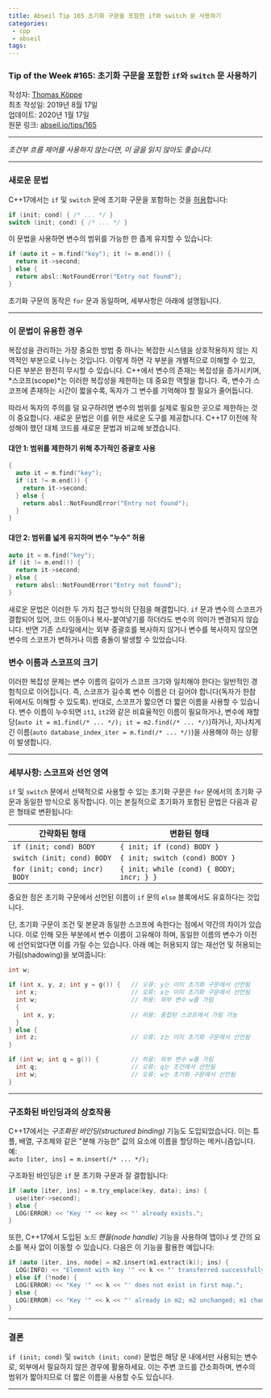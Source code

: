 ```yaml
---
title: Abseil Tip 165 초기화 구문을 포함한 if와 switch 문 사용하기
categories:
 - cpp
 - abseil
tags:
---
```



### Tip of the Week #165: 초기화 구문을 포함한 `if`와 `switch` 문 사용하기

작성자: [Thomas Köppe](mailto:tkoeppe@google.com)  
최초 작성일: 2019년 8월 17일  
업데이트: 2020년 1월 17일  
원문 링크: [abseil.io/tips/165](https://abseil.io/tips/165)

---

*조건부 흐름 제어를 사용하지 않는다면, 이 글을 읽지 않아도 좋습니다.*

---

### 새로운 문법

C++17에서는 `if` 및 `switch` 문에 초기화 구문을 포함하는 것을 [허용](http://www.open-std.org/jtc1/sc22/wg21/docs/papers/2016/p0305r1.html)합니다:

```cpp
if (init; cond) { /* ... */ }
switch (init; cond) { /* ... */ }
```

이 문법을 사용하면 변수의 범위를 가능한 한 좁게 유지할 수 있습니다:

```cpp
if (auto it = m.find("key"); it != m.end()) {
  return it->second;
} else {
  return absl::NotFoundError("Entry not found");
}
```

초기화 구문의 동작은 `for` 문과 동일하며, 세부사항은 아래에 설명됩니다.

---

### 이 문법이 유용한 경우

복잡성을 관리하는 가장 중요한 방법 중 하나는 복잡한 시스템을 상호작용하지 않는 지역적인 부분으로 나누는 것입니다. 이렇게 하면 각 부분을 개별적으로 이해할 수 있고, 다른 부분은 완전히 무시할 수 있습니다. C++에서 변수의 존재는 복잡성을 증가시키며, *스코프(scope)*는 이러한 복잡성을 제한하는 데 중요한 역할을 합니다. 즉, 변수가 스코프에 존재하는 시간이 짧을수록, 독자가 그 변수를 기억해야 할 필요가 줄어듭니다.

따라서 독자의 주의를 덜 요구하려면 변수의 범위를 실제로 필요한 곳으로 제한하는 것이 중요합니다. 새로운 문법은 이를 위한 새로운 도구를 제공합니다. C++17 이전에 작성해야 했던 대체 코드를 새로운 문법과 비교해 보겠습니다.

#### 대안 1: 범위를 제한하기 위해 추가적인 중괄호 사용

```cpp
{
  auto it = m.find("key");
  if (it != m.end()) {
    return it->second;
  } else {
    return absl::NotFoundError("Entry not found");
  }
}
```

#### 대안 2: 범위를 넓게 유지하며 변수 "누수" 허용

```cpp
auto it = m.find("key");
if (it != m.end()) {
  return it->second;
} else {
  return absl::NotFoundError("Entry not found");
}
```

새로운 문법은 이러한 두 가지 접근 방식의 단점을 해결합니다. `if` 문과 변수의 스코프가 결합되어 있어, 코드 이동이나 복사-붙여넣기를 하더라도 변수의 의미가 변경되지 않습니다. 반면 기존 스타일에서는 외부 중괄호를 복사하지 않거나 변수를 복사하지 않으면 변수의 스코프가 변하거나 이름 충돌이 발생할 수 있었습니다.

### 변수 이름과 스코프의 크기

이러한 복잡성 문제는 변수 이름의 길이가 스코프 크기와 일치해야 한다는 일반적인 경험칙으로 이어집니다. 즉, 스코프가 길수록 변수 이름은 더 길어야 합니다(독자가 한참 뒤에서도 이해할 수 있도록). 반대로, 스코프가 짧으면 더 짧은 이름을 사용할 수 있습니다. 변수 이름이 누수되면 `it1`, `it2`와 같은 비효율적인 이름이 필요하거나, 변수에 재할당(`auto it = m1.find(/* ... */); it = m2.find(/* ... */)`)하거나, 지나치게 긴 이름(`auto database_index_iter = m.find(/* ... */)`)을 사용해야 하는 상황이 발생합니다.

---

### 세부사항: 스코프와 선언 영역

`if` 및 `switch` 문에서 선택적으로 사용할 수 있는 초기화 구문은 `for` 문에서의 초기화 구문과 동일한 방식으로 동작합니다. 이는 본질적으로 초기화가 포함된 문법은 다음과 같은 형태로 변환됩니다:

| 간략화된 형태               | 변환된 형태                                                |
|-----------------------------|-----------------------------------------------------------|
| `if (init; cond) BODY`      | `{ init; if (cond) BODY }`                                 |
| `switch (init; cond) BODY`  | `{ init; switch (cond) BODY }`                             |
| `for (init; cond; incr) BODY` | `{ init; while (cond) { BODY; incr; } }`                 |

중요한 점은 초기화 구문에서 선언된 이름이 `if` 문의 `else` 블록에서도 유효하다는 것입니다.

단, 초기화 구문이 조건 및 본문과 동일한 스코프에 속한다는 점에서 약간의 차이가 있습니다. 이로 인해 모든 부분에서 변수 이름이 고유해야 하며, 동일한 이름의 변수가 이전에 선언되었다면 이를 가릴 수는 있습니다. 아래 예는 허용되지 않는 재선언 및 허용되는 가림(shadowing)을 보여줍니다:

```cpp
int w;

if (int x, y, z; int y = g()) {   // 오류: y는 이미 초기화 구문에서 선언됨
  int x;                          // 오류: x는 이미 초기화 구문에서 선언됨
  int w;                          // 허용: 외부 변수 w를 가림
  {
    int x, y;                     // 허용: 중첩된 스코프에서 가림 가능
  }
} else {
  int z;                          // 오류: z는 이미 초기화 구문에서 선언됨
}

if (int w; int q = g()) {         // 허용: 외부 변수 w를 가림
  int q;                          // 오류: q는 조건에서 선언됨
  int w;                          // 오류: w는 초기화 구문에서 선언됨
}
```

---

### 구조화된 바인딩과의 상호작용

C++17에서는 *구조화된 바인딩(structured binding)* 기능도 도입되었습니다. 이는 튜플, 배열, 구조체와 같은 "분해 가능한" 값의 요소에 이름을 할당하는 메커니즘입니다. 예:  
`auto [iter, ins] = m.insert(/* ... */);`

구조화된 바인딩은 `if` 문 초기화 구문과 잘 결합됩니다:

```cpp
if (auto [iter, ins] = m.try_emplace(key, data); ins) {
  use(iter->second);
} else {
  LOG(ERROR) << "Key '" << key << "' already exists.";
}
```

또한, C++17에서 도입된 *노드 핸들(node handle)* 기능을 사용하여 맵이나 셋 간의 요소를 복사 없이 이동할 수 있습니다. 다음은 이 기능을 활용한 예입니다:

```cpp
if (auto [iter, ins, node] = m2.insert(m1.extract(k)); ins) {
  LOG(INFO) << "Element with key '" << k << "' transferred successfully";
} else if (!node) {
  LOG(ERROR) << "Key '" << k << "' does not exist in first map.";
} else {
  LOG(ERROR) << "Key '" << k << "' already in m2; m2 unchanged; m1 changed.";
}
```

---

### 결론

`if (init; cond)` 및 `switch (init; cond)` 문법은 해당 문 내에서만 사용되는 변수로, 외부에서 필요하지 않은 경우에 활용하세요. 이는 주변 코드를 간소화하며, 변수의 범위가 짧아지므로 더 짧은 이름을 사용할 수도 있습니다.

---